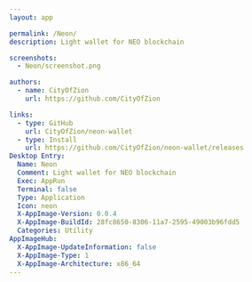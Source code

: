 ```yaml
---
layout: app

permalink: /Neon/
description: Light wallet for NEO blockchain

screenshots:
  - Neon/screenshot.png

authors:
  - name: CityOfZion
    url: https://github.com/CityOfZion

links:
  - type: GitHub
    url: CityOfZion/neon-wallet
  - type: Install
    url: https://github.com/CityOfZion/neon-wallet/releases
Desktop Entry:
  Name: Neon
  Comment: Light wallet for NEO blockchain
  Exec: AppRun
  Terminal: false
  Type: Application
  Icon: neon
  X-AppImage-Version: 0.0.4
  X-AppImage-BuildId: 28fc8650-8306-11a7-2595-49003b96fdd5
  Categories: Utility
AppImageHub:
  X-AppImage-UpdateInformation: false
  X-AppImage-Type: 1
  X-AppImage-Architecture: x86_64
---
```

